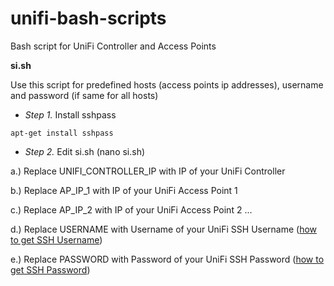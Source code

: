 # unifi-bash-scripts
Bash script for UniFi Controller and Access Points

**si.sh**

Use this script for predefined hosts (access points ip addresses), username and password (if same for all hosts)

- *Step 1.*
Install sshpass

`apt-get install sshpass`

- *Step 2.*
Edit si.sh (nano si.sh)

a.) Replace UNIFI_CONTROLLER_IP with IP of your UniFi Controller

b.) Replace AP_IP_1 with IP of your UniFi Access Point 1

c.) Replace AP_IP_2 with IP of your UniFi Access Point 2 ...

d.) Replace USERNAME with Username of your UniFi SSH Username ([how to get SSH Username](https://help.ui.com/hc/en-us/articles/204909374-UniFi-Accounts-and-Passwords-for-Ubiquiti-UniFi-OS-and-UniFi-Devices))

e.) Replace PASSWORD with Password of your UniFi SSH Password ([how to get SSH Password](https://help.ui.com/hc/en-us/articles/204909374-UniFi-Accounts-and-Passwords-for-Ubiquiti-UniFi-OS-and-UniFi-Devices))
